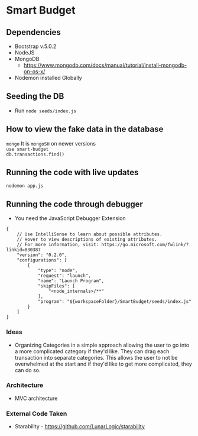 # Smart Budget

## Dependencies
- Bootstrap v.5.0.2
- NodeJS
- MongoDB
    - https://www.mongodb.com/docs/manual/tutorial/install-mongodb-on-os-x/ 
- Nodemon installed Globally

## Seeding the DB
- Run `node seeds/index.js`

## How to view the fake data in the database
`mongo` It is `mongoSH` on newer versions\
`use smart-budget`\
`db.transactions.find()`


## Running the code with live updates
`nodemon app.js`

## Running the code through debugger
* You need the JavaScript Debugger Extension
```
{
    // Use IntelliSense to learn about possible attributes.
    // Hover to view descriptions of existing attributes.
    // For more information, visit: https://go.microsoft.com/fwlink/?linkid=830387
    "version": "0.2.0",
    "configurations": [
        {
            "type": "node",
            "request": "launch",
            "name": "Launch Program",
            "skipFiles": [
                "<node_internals>/**"
            ],
            "program": "${workspaceFolder}/SmartBudget/seeds/index.js"
        }
    ]
}
```

### Ideas

- Organizing Categories in a simple approach allowing the user to go into a more complicated category if they'd like. They can drag each transaction into separate categories. This allows the user to not be overwhelmed at the start and if they'd like to get more complicated, they can do so.


### Architecture
- MVC architecture



### External Code Taken
- Starability - https://github.com/LunarLogic/starability 
